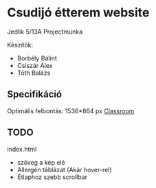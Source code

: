 # Csudijó étterem website
Jedlik 5/13A Projectmunka

Készítők: 
* Borbély Bálint
* Csiszár Alex
* Tóth Balázs

## Specifikáció
Optimális felbontás: 1536*864 px
[Classroom](https://classroom.google.com)

## TODO
index.html
* szöveg a kép elé
* Allergén táblázat (Akár hover-rel)
* Étlaphoz szebb scrollbar
